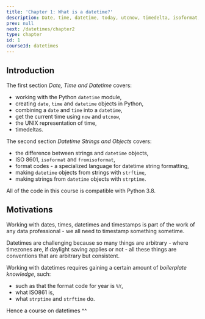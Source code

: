 ```yaml
---
title: 'Chapter 1: What is a datetime?'
description: Date, time, datetime, today, utcnow, timedelta, isoformat, format codes, strftime, strptime.
prev: null
next: /datetimes/chapter2
type: chapter
id: 1
courseId: datetimes
---
```



<exercise id="1" title="Introduction & Motivations" >

## Introduction

The first section *Date, Time and Datetime* covers:

- working with the Python `datetime` module,
- creating `date`, `time` and `datetime` objects in Python,
- combining a `date` and `time` into a `datetime`,
- get the current time using `now` and `utcnow`,
- the UNIX representation of time,
- timedeltas.

The second section *Datetime Strings and Objects* covers:

- the difference between strings and `datetime` objects,
- ISO 8601, `isoformat` and `fromisoformat`,
- format codes - a specialized language for datetime string formatting,
- making `datetime` objects from strings with `strftime`,
- making strings from `datetime` objects with `strptime`.

All of the code in this course is compatible with Python 3.8.


## Motivations

Working with dates, times, datetimes and timestamps is part of the work of any data professional - we all need to timestamp something sometime.

Datetimes are challenging because so many things are arbitrary - where timezones are, if daylight saving applies or not - all these things are conventions that are arbitrary but consistent.

Working with datetimes requires gaining a certain amount of *boilerplate knowledge*, such:

- such as that the format code for year is `%Y`,
- what ISO861 is,
- what `strptime` and `strftime` do.

Hence a course on datetimes ^^


</exercise>

<exercise id="2" title="Date, Time and Datetime" type="slides">
<slides source="datetimes/datetimes"></slides>
</exercise>

<exercise id="3" title="Datetime Strings and Objects with strftime & strptime" type="slides">
<slides source="datetimes/strftime"></slides>
</exercise>
